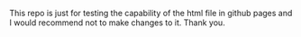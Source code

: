 This repo is just for testing the capability of the html file in github pages and I would recommend not to make changes to it. Thank you.

